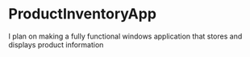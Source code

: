 # ProductInventoryApp

I plan on making a fully functional windows application that stores and displays product information
